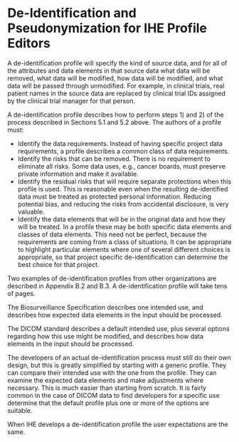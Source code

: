 
# De-Identification and Pseudonymization for IHE Profile Editors

A de-identification profile will specify the kind of source data, and for all of the attributes and data elements in that source data what data will be removed, what data will be modified, how data will be modified, and what data will be passed through unmodified. For example, in clinical trials, real patient names in the source data are replaced by clinical trial IDs assigned by the clinical trial manager for that person.

A de-identification profile describes how to perform steps 1) and 2) of the process described in Sections 5.1 and 5.2 above. The authors of a profile must:

- Identify the data requirements. Instead of having specific project data requirements, a profile describes a common class of data requirements.
- Identify the risks that can be removed. There is no requirement to eliminate all risks. Some data uses, e.g., cancer boards, must preserve private information and make it available.
- Identify the residual risks that will require separate protections when this profile is used. This is reasonable even when the resulting de-identified data must be treated as protected personal information. Reducing potential bias, and reducing the risks from accidental disclosure, is very valuable.
- Identify the data elements that will be in the original data and how they will be treated. In a profile these may be both specific data elements and classes of data elements. This need not be perfect, because the requirements are coming from a class of situations. It can be appropriate to highlight particular elements where one of several different choices is appropriate, so that project specific de-identification can determine the best choice for that project.

Two examples of de-identification profiles from other organizations are described in Appendix B.2 and B.3. A de-identification profile will take tens of pages.

The Biosurveillance Specification describes one intended use, and describes how expected data elements in the input should be processed.

The DICOM standard describes a default intended use, plus several options regarding how this use might be modified, and describes how data elements in the input should be processed.

The developers of an actual de-identification process must still do their own design, but this is greatly simplified by starting with a generic profile. They can compare their intended use with the one from the profile. They can examine the expected data elements and make adjustments where necessary. This is much easier than starting from scratch. It is fairly common in the case of DICOM data to find developers for a specific use determine that the default profile plus one or more of the options are suitable.

When IHE develops a de-identification profile the user expectations are the same.
